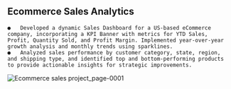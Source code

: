 ## Ecommerce Sales Analytics 
    ●	Developed a dynamic Sales Dashboard for a US-based eCommerce company, incorporating a KPI Banner with metrics for YTD Sales, Profit, Quantity Sold, and Profit Margin. Implemented year-over-year growth analysis and monthly trends using sparklines. 
    ●	Analyzed sales performance by customer category, state, region, and shipping type, and identified top and bottom-performing products to provide actionable insights for strategic improvements.

![Ecommerce sales project_page-0001](https://github.com/user-attachments/assets/130ac31f-9f62-42c5-a578-eb256f3ece83)
